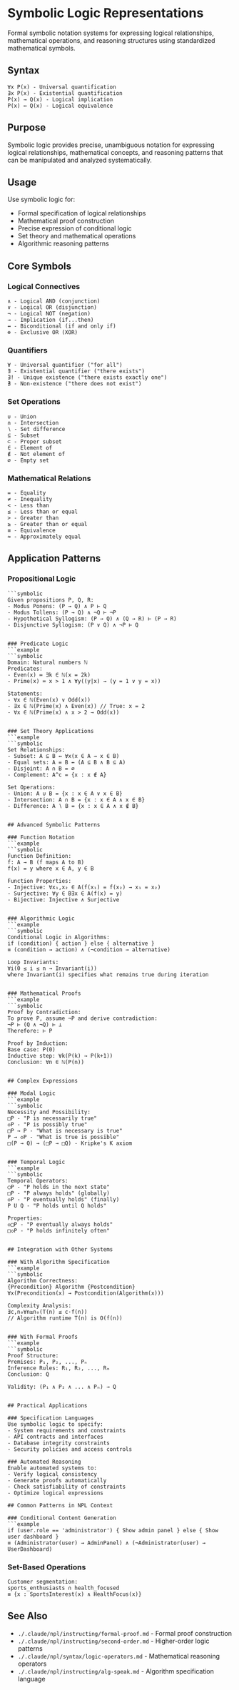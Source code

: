 # Symbolic Logic Representations
Formal symbolic notation systems for expressing logical relationships, mathematical operations, and reasoning structures using standardized mathematical symbols.

## Syntax
```syntax
∀x P(x) - Universal quantification
∃x P(x) - Existential quantification  
P(x) → Q(x) - Logical implication
P(x) ↔ Q(x) - Logical equivalence
```

## Purpose
Symbolic logic provides precise, unambiguous notation for expressing logical relationships, mathematical concepts, and reasoning patterns that can be manipulated and analyzed systematically.

## Usage
Use symbolic logic for:
- Formal specification of logical relationships  
- Mathematical proof construction
- Precise expression of conditional logic
- Set theory and mathematical operations
- Algorithmic reasoning patterns

## Core Symbols

### Logical Connectives
```example
∧ - Logical AND (conjunction)
∨ - Logical OR (disjunction)  
¬ - Logical NOT (negation)
→ - Implication (if...then)
↔ - Biconditional (if and only if)
⊕ - Exclusive OR (XOR)
```

### Quantifiers
```example
∀ - Universal quantifier ("for all")
∃ - Existential quantifier ("there exists")
∃! - Unique existence ("there exists exactly one")
∄ - Non-existence ("there does not exist")
```

### Set Operations  
```example
∪ - Union
∩ - Intersection
∖ - Set difference
⊆ - Subset
⊂ - Proper subset
∈ - Element of
∉ - Not element of
∅ - Empty set
```

### Mathematical Relations
```example
= - Equality
≠ - Inequality  
< - Less than
≤ - Less than or equal
> - Greater than
≥ - Greater than or equal
≡ - Equivalence
≈ - Approximately equal
```

## Application Patterns

### Propositional Logic
```example
```symbolic
Given propositions P, Q, R:
- Modus Ponens: (P → Q) ∧ P ⊢ Q
- Modus Tollens: (P → Q) ∧ ¬Q ⊢ ¬P
- Hypothetical Syllogism: (P → Q) ∧ (Q → R) ⊢ (P → R)
- Disjunctive Syllogism: (P ∨ Q) ∧ ¬P ⊢ Q
```
```

### Predicate Logic
```example
```symbolic
Domain: Natural numbers ℕ
Predicates:
- Even(x) ≔ ∃k ∈ ℕ(x = 2k)
- Prime(x) ≔ x > 1 ∧ ∀y((y|x) → (y = 1 ∨ y = x))

Statements:
- ∀x ∈ ℕ(Even(x) ∨ Odd(x))
- ∃x ∈ ℕ(Prime(x) ∧ Even(x)) // True: x = 2
- ∀x ∈ ℕ(Prime(x) ∧ x > 2 → Odd(x))
```
```

### Set Theory Applications
```example
```symbolic
Set Relationships:
- Subset: A ⊆ B ↔ ∀x(x ∈ A → x ∈ B)
- Equal sets: A = B ↔ (A ⊆ B ∧ B ⊆ A)
- Disjoint: A ∩ B = ∅
- Complement: A^c = {x : x ∉ A}

Set Operations:
- Union: A ∪ B = {x : x ∈ A ∨ x ∈ B}
- Intersection: A ∩ B = {x : x ∈ A ∧ x ∈ B}
- Difference: A ∖ B = {x : x ∈ A ∧ x ∉ B}
```
```

## Advanced Symbolic Patterns

### Function Notation
```example
```symbolic
Function Definition:
f: A → B (f maps A to B)
f(x) = y where x ∈ A, y ∈ B

Function Properties:
- Injective: ∀x₁,x₂ ∈ A(f(x₁) = f(x₂) → x₁ = x₂)
- Surjective: ∀y ∈ B∃x ∈ A(f(x) = y)  
- Bijective: Injective ∧ Surjective
```
```

### Algorithmic Logic
```example
```symbolic
Conditional Logic in Algorithms:
if (condition) { action } else { alternative }
≡ (condition → action) ∧ (¬condition → alternative)

Loop Invariants:
∀i(0 ≤ i ≤ n → Invariant(i))
where Invariant(i) specifies what remains true during iteration
```
```

### Mathematical Proofs
```example
```symbolic
Proof by Contradiction:
To prove P, assume ¬P and derive contradiction:
¬P ⊢ (Q ∧ ¬Q) ⊢ ⊥
Therefore: ⊢ P

Proof by Induction:
Base case: P(0)
Inductive step: ∀k(P(k) → P(k+1))
Conclusion: ∀n ∈ ℕ(P(n))
```
```

## Complex Expressions

### Modal Logic
```example
```symbolic
Necessity and Possibility:
□P - "P is necessarily true"
◇P - "P is possibly true"
□P → P - "What is necessary is true"
P → ◇P - "What is true is possible"
□(P → Q) → (□P → □Q) - Kripke's K axiom
```
```

### Temporal Logic
```example
```symbolic
Temporal Operators:
◯P - "P holds in the next state"
□P - "P always holds" (globally)
◇P - "P eventually holds" (finally)
P U Q - "P holds until Q holds"

Properties:
◇□P - "P eventually always holds"
□◇P - "P holds infinitely often"
```
```

## Integration with Other Systems

### With Algorithm Specification
```example
```symbolic
Algorithm Correctness:
{Precondition} Algorithm {Postcondition}
∀x(Precondition(x) → Postcondition(Algorithm(x)))

Complexity Analysis:
∃c,n₀∀n≥n₀(T(n) ≤ c·f(n))
// Algorithm runtime T(n) is O(f(n))
```
```

### With Formal Proofs
```example
```symbolic
Proof Structure:
Premises: P₁, P₂, ..., Pₙ
Inference Rules: R₁, R₂, ..., Rₘ  
Conclusion: Q

Validity: (P₁ ∧ P₂ ∧ ... ∧ Pₙ) → Q
```
```

## Practical Applications

### Specification Languages
Use symbolic logic to specify:
- System requirements and constraints
- API contracts and interfaces  
- Database integrity constraints
- Security policies and access controls

### Automated Reasoning
Enable automated systems to:
- Verify logical consistency
- Generate proofs automatically
- Check satisfiability of constraints
- Optimize logical expressions

## Common Patterns in NPL Context

### Conditional Content Generation
```example
if (user.role == 'administrator') { Show admin panel } else { Show user dashboard }
≡ (Administrator(user) → AdminPanel) ∧ (¬Administrator(user) → UserDashboard)
```

### Set-Based Operations
```example
Customer segmentation:
sports_enthusiasts ∩ health_focused
≡ {x : SportsInterest(x) ∧ HealthFocus(x)}
```

## See Also
- `./.claude/npl/instructing/formal-proof.md` - Formal proof construction
- `./.claude/npl/instructing/second-order.md` - Higher-order logic patterns
- `./.claude/npl/syntax/logic-operators.md` - Mathematical reasoning operators
- `./.claude/npl/instructing/alg-speak.md` - Algorithm specification language